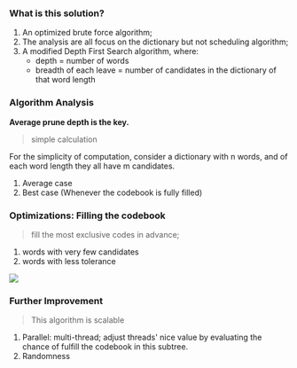### What is this solution?

1. An optimized brute force algorithm;
2. The analysis are all focus on the dictionary but not scheduling algorithm;
3. A modified Depth First Search algorithm, where:
   - depth = number of words
   - breadth of each leave = number of candidates in the dictionary of that word length

<!-- more -->


### Algorithm Analysis

**Average prune depth is the key.**

> simple calculation

For the simplicity of computation, consider a dictionary with n words, and of each word length
they all have m candidates.

1. Average case
2. Best case (Whenever the codebook is fully filled)

### Optimizations: Filling the codebook

> fill the most exclusive codes in advance;

1. words with very few candidates
2. words with less tolerance

![](https://dl.dropboxusercontent.com/s/vfm3qlpcj2q4wri/Screenshot%202016-05-03%2017.31.52.png?dl=0)

### Further Improvement


> This algorithm is scalable

1. Parallel: multi-thread; adjust threads' nice value by evaluating the chance of fulfill the codebook
   in this subtree.
2. Randomness
